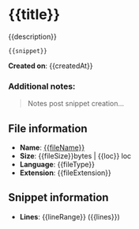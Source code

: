 # {{title}}

{{description}}

```{{language}}
{{snippet}}
```

**Created on**: {{createdAt}}

### Additional notes:

> Notes post snippet creation...

## File information

- **Name**: [{{fileName}}](/{{relativePath}})
- **Size**: {{fileSize}}bytes | {{loc}} loc
- **Language**: {{fileType}}
- **Extension**: {{fileExtension}}

## Snippet information

- **Lines**: {{lineRange}} ({{lines}})
